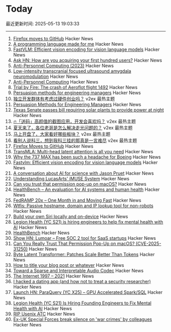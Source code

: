 # Today

最近更新时间: 2025-05-13 19:03:33

--- 
1. [Firefox moves to GitHub](https://github.com/mozilla-firefox/firefox) Hacker News
2. [A programming language made for me](https://zylinski.se/posts/a-programming-language-for-me/) Hacker News
3. [FastVLM: Efficient vision encoding for vision language models](https://github.com/apple/ml-fastvlm) Hacker News
4. [Ask HN: How are you acquiring your first hundred users?](https://news.ycombinator.com/item?id=43970837) Hacker News
5. [Anti-Personnel Computing (2023)](https://erratique.ch/writings/anti-personnel-computing) Hacker News
6. [Low-intensity transcranial focused ultrasound amygdala neuromodulation](https://www.nature.com/articles/s41380-025-03033-w) Hacker News
7. [Anti-Personnel Computing](https://erratique.ch/writings/anti-personnel-computing) Hacker News
8. [Trial by Fire: The crash of Aeroflot flight 1492](https://admiralcloudberg.medium.com/trial-by-fire-the-crash-of-aeroflot-flight-1492-ee61cebcf6ec) Hacker News
9. [Persuasion methods for engineering managers](https://newsletter.manager.dev/p/5-powerful-persuasion-methods-for) Hacker News
10. [独立开发群体有考虑过硬件创业吗？](https://www.v2ex.com/t/1131355) v2ex 最热主题
11. [Persuasion Methods for Engineering Managers](https://newsletter.manager.dev/p/5-powerful-persuasion-methods-for) Hacker News
12. [Texas Senate passes bill requiring solar plants to provide power at night](https://thehill.com/policy/equilibrium-sustainability/5292792-texas-senate-bill-power-cost/) Hacker News
13. [🔥「送码」高颜值的截图应用，开发会喜欢吗？](https://www.v2ex.com/t/1131356) v2ex 最热主题
14. [夏天来了，各位老哥是怎么解决走光问题的？](https://www.v2ex.com/t/1131335) v2ex 最热主题
15. [马上开盘了，大家看好哪些板块？](https://www.v2ex.com/t/1131315) v2ex 最热主题
16. [看别人说科三，想到我科三挂的那真是一言难尽](https://www.v2ex.com/t/1131313) v2ex 最热主题
17. [Firefox Moves to GitHub](https://github.com/mozilla-firefox/firefox) Hacker News
18. [TransMLA: Multi-head latent attention is all you need](https://arxiv.org/abs/2502.07864) Hacker News
19. [Why the 737 MAX has been such a headache for Boeing](https://www.jalopnik.com/1853477/boeing-737-max-incidents-aircraft-problems/) Hacker News
20. [Fastvlm: Efficient vision encoding for vision language models](https://github.com/apple/ml-fastvlm) Hacker News
21. [A conversation about AI for science with Jason Pruet](https://www.lanl.gov/media/publications/1663/0125-qa-jason-pruet) Hacker News
22. [Understanding LucasArts' iMUSE System](https://github.com/meshula/LabMidi/blob/main/LabMuse/imuse-technical.md) Hacker News
23. [Can you trust that permission pop-up on macOS?](https://wts.dev/posts/tcc-who/) Hacker News
24. [HealthBench – An evaluation for AI systems and human health](https://openai.com/index/healthbench/) Hacker News
25. [FedRAMP 20x – One Month in and Moving Fast](https://www.fedramp.gov/2025-04-24-fedramp-20x-one-month-in-and-moving-fast/) Hacker News
26. [Wtfis: Passive hostname, domain and IP lookup tool for non-robots](https://github.com/pirxthepilot/wtfis) Hacker News
27. [Build your own Siri locally and on-device](https://thehyperplane.substack.com/p/build-your-own-siri-locally-on-device) Hacker News
28. [Legion Health (YC S21) is hiring engineers to help fix mental health with AI](https://www.workatastartup.com/jobs/75011) Hacker News
29. [HealthBench](https://openai.com/index/healthbench/) Hacker News
30. [Show HN: Lumoar – Free SOC 2 tool for SaaS startups](https://www.lumoar.com) Hacker News
31. [Can You Really Trust That Permission Pop-Up on macOS? (CVE-2025-31250)](https://wts.dev/posts/tcc-who/) Hacker News
32. [Byte Latent Transformer: Patches Scale Better Than Tokens](https://arxiv.org/abs/2412.09871) Hacker News
33. [How to title your blog post or whatever](https://dynomight.net/titles/) Hacker News
34. [Toward a Sparse and Interpretable Audio Codec](https://arxiv.org/abs/2505.05654) Hacker News
35. [The Internet 1997 – 2021](https://www.opte.org/the-internet) Hacker News
36. [I hacked a dating app (and how not to treat a security researcher)](https://alexschapiro.com/blog/security/vulnerability/2025/04/21/startups-need-to-take-security-seriously) Hacker News
37. [Launch HN: ParaQuery (YC X25) – GPU Accelerated Spark/SQL](https://news.ycombinator.com/item?id=43964505) Hacker News
38. [Legion Health (YC S21) Is Hiring Founding Engineers to Fix Mental Health with AI](https://www.workatastartup.com/jobs/75011) Hacker News
39. [RIP Usenix ATC](https://bcantrill.dtrace.org/2025/05/11/rip-usenix-atc/) Hacker News
40. [Ex-UK Special Forces break silence on 'war crimes' by colleagues](https://www.bbc.com/news/articles/cj3j5gxgz0do) Hacker News
